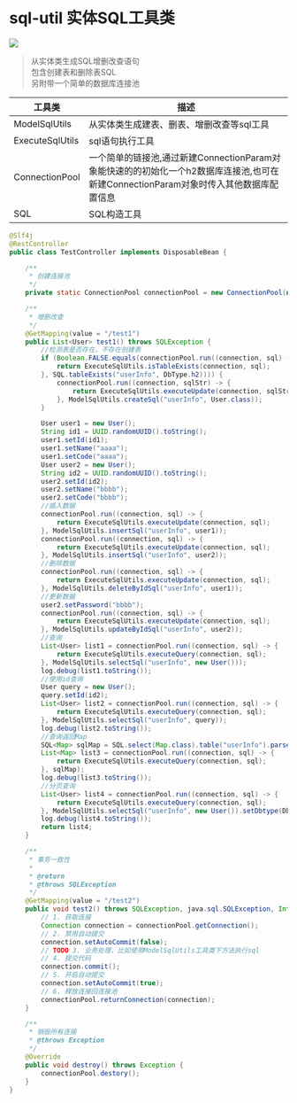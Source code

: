 # sql-util 实体SQL工具类

[![](https://jitpack.io/v/com.gitee.wb04307201/sql-util.svg)](https://jitpack.io/#com.gitee.wb04307201/sql-util)

> 从实体类生成SQL增删改查语句  
> 包含创建表和删除表SQL  
> 另附带一个简单的数据库连接池

| 工具类             | 描述                                                                                  |
|-----------------|-------------------------------------------------------------------------------------|
| ModelSqlUtils   | 从实体类生成建表、删表、增删改查等sql工具                                                              |
| ExecuteSqlUtils | sql语句执行工具                                                                           |
| ConnectionPool  | 一个简单的链接池,通过新建ConnectionParam对象能快速的的初始化一个h2数据库连接池,也可在新建ConnectionParam对象时传入其他数据库配置信息 |
| SQL             | SQL构造工具                                                                             |

```java
@Slf4j
@RestController
public class TestController implements DisposableBean {

    /**
     * 创建连接池
     */
    private static ConnectionPool connectionPool = new ConnectionPool(new ConnectionParam());

    /**
     * 增删改查
     */
    @GetMapping(value = "/test1")
    public List<User> test1() throws SQLException {
        //检测表是否存在，不存在创建表
        if (Boolean.FALSE.equals(connectionPool.run((connection, sql) -> {
            return ExecuteSqlUtils.isTableExists(connection, sql);
        }, SQL.tableExists("userInfo", DbType.h2)))) {
            connectionPool.run((connection, sqlStr) -> {
                return ExecuteSqlUtils.executeUpdate(connection, sqlStr);
            }, ModelSqlUtils.createSql("userInfo", User.class));
        }

        User user1 = new User();
        String id1 = UUID.randomUUID().toString();
        user1.setId(id1);
        user1.setName("aaaa");
        user1.setCode("aaaa");
        User user2 = new User();
        String id2 = UUID.randomUUID().toString();
        user2.setId(id2);
        user2.setName("bbbb");
        user2.setCode("bbbb");
        //插入数据
        connectionPool.run((connection, sql) -> {
            return ExecuteSqlUtils.executeUpdate(connection, sql);
        }, ModelSqlUtils.insertSql("userInfo", user1));
        connectionPool.run((connection, sql) -> {
            return ExecuteSqlUtils.executeUpdate(connection, sql);
        }, ModelSqlUtils.insertSql("userInfo", user2));
        //删除数据
        connectionPool.run((connection, sql) -> {
            return ExecuteSqlUtils.executeUpdate(connection, sql);
        }, ModelSqlUtils.deleteByIdSql("userInfo", user1));
        //更新数据
        user2.setPassword("bbbb");
        connectionPool.run((connection, sql) -> {
            return ExecuteSqlUtils.executeUpdate(connection, sql);
        }, ModelSqlUtils.updateByIdSql("userInfo", user2));
        //查询
        List<User> list1 = connectionPool.run((connection, sql) -> {
            return ExecuteSqlUtils.executeQuery(connection, sql);
        }, ModelSqlUtils.selectSql("userInfo", new User()));
        log.debug(list1.toString());
        //使用id查询
        User query = new User();
        query.setId(id2);
        List<User> list2 = connectionPool.run((connection, sql) -> {
            return ExecuteSqlUtils.executeQuery(connection, sql);
        }, ModelSqlUtils.selectSql("userInfo", query));
        log.debug(list2.toString());
        //查询返回Map
        SQL<Map> sqlMap = SQL.select(Map.class).table("userInfo").parse();
        List<Map> list3 = connectionPool.run((connection, sql) -> {
            return ExecuteSqlUtils.executeQuery(connection, sql);
        }, sqlMap);
        log.debug(list3.toString());
        //分页查询
        List<User> list4 = connectionPool.run((connection, sql) -> {
            return ExecuteSqlUtils.executeQuery(connection, sql);
        }, ModelSqlUtils.selectSql("userInfo", new User()).setDbtype(DbType.h2).page(1, 2));
        log.debug(list4.toString());
        return list4;
    }

    /**
     * 事务一致性
     *
     * @return
     * @throws SQLException
     */
    @GetMapping(value = "/test2")
    public void test2() throws SQLException, java.sql.SQLException, InterruptedException {
        // 1. 获取连接
        Connection connection = connectionPool.getConnection();
        // 2. 禁用自动提交
        connection.setAutoCommit(false);
        // TODO 3. 业务处理，比如使用ModelSqlUtils工具类下方法执行sql
        // 4. 提交代码
        connection.commit();
        // 5. 开启自动提交
        connection.setAutoCommit(true);
        // 6. 释放连接回连接池
        connectionPool.returnConnection(connection);
    }

    /**
     * 销毁所有连接
     * @throws Exception
     */
    @Override
    public void destroy() throws Exception {
        connectionPool.destory();
    }
}
```

